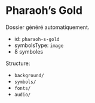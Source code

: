 # Pharaoh’s Gold

Dossier généré automatiquement.

- id: `pharaoh-s-gold`
- symbolsType: `image`
- 8 symboles

Structure:
- `background/`
- `symbols/`
- `fonts/`
- `audio/`

